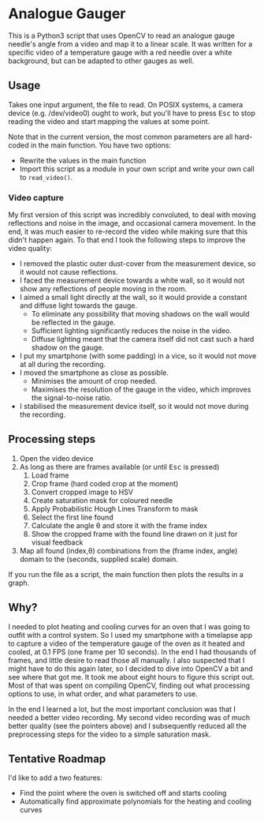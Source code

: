 # Analogue Gauger

This is a Python3 script that uses OpenCV to read an analogue gauge needle's angle from a video and map it to a linear scale. It was written for a specific video of a temperature gauge with a red needle over a white background, but can be adapted to other gauges as well.

## Usage

Takes one input argument, the file to read. On POSIX systems, a camera device (e.g. /dev/video0) ought to work, but you'll have to press <kbd>Esc</kbd> to stop reading the video and start mapping the values at some point.

Note that in the current version, the most common parameters are all hard-coded in the main function. You have two options:

* Rewrite the values in the main function
* Import this script as a module in your own script and write your own call to `read_video()`.

### Video capture

My first version of this script was incredibly convoluted, to deal with moving reflections and noise in the image, and occasional camera movement. In the end, it was much easier to re-record the video while making sure that this didn't happen again. To that end I took the following steps to improve the video quality:

* I removed the plastic outer dust-cover from the measurement device, so it would not cause reflections.
* I faced the measurement device towards a white wall, so it would not show any reflections of people moving in the room.
* I aimed a small light directly at the wall, so it would provide a constant and diffuse light towards the gauge.
  * To eliminate any possibility that moving shadows on the wall would be reflected in the gauge.
  * Sufficient lighting significantly reduces the noise in the video.
  * Diffuse lighting meant that the camera itself did not cast such a hard shadow on the gauge.
* I put my smartphone (with some padding) in a vice, so it would not move at all during the recording.
* I moved the smartphone as close as possible.
  * Minimises the amount of crop needed.
  * Maximises the resolution of the gauge in the video, which improves the signal-to-noise ratio.
* I stabilised the measurement device itself, so it would not move during the recording.

## Processing steps

1. Open the video device
1. As long as there are frames available (or until <kbd>Esc</kbd> is pressed)
    1. Load frame
    1. Crop frame (hard coded crop at the moment)
    1. Convert cropped image to HSV
    1. Create saturation mask for coloured needle
    1. Apply Probabilistic Hough Lines Transform to mask
    1. Select the first line found
    1. Calculate the angle θ and store it with the frame index
    1. Show the cropped frame with the found line drawn on it just for visual feedback
1. Map all found (index,θ) combinations from the (frame index, angle) domain to the (seconds, supplied scale) domain.

If you run the file as a script, the main function then plots the results in a graph.

## Why?

I needed to plot heating and cooling curves for an oven that I was going to outfit with a control system. So I used my smartphone with a timelapse app to capture a video of the temperature gauge of the oven as it heated and cooled, at 0.1 FPS (one frame per 10 seconds). In the end I had thousands of frames, and little desire to read those all manually. I also suspected that I might have to do this again later, so I decided to dive into OpenCV a bit and see where that got me. It took me about eight hours to figure this script out. Most of that was spent on compiling OpenCV, finding out what processing options to use, in what order, and what parameters to use.

In the end I learned a lot, but the most important conclusion was that I needed a better video recording. My second video recording was of much better quality (see the pointers above) and I subsequently reduced all the preprocessing steps for the video to a simple saturation mask.

## Tentative Roadmap

I'd like to add a two features:

* Find the point where the oven is switched off and starts cooling
* Automatically find approximate polynomials for the heating and cooling curves